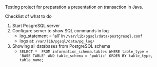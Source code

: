 Testing project for preparation a presentation on transaction in Java.


Checklist of what to do

1. Start PosgreSQL server
2. Configure server to show SQL commands in log
   * log_statement = 'all' in `/var/lib/pgsql/data/postgresql.conf` 
   * logs at: `/var/lib/pgsql/data/pg_log/`
3. Showing all databases from PostgreSQL schema
   * `SELECT *  FROM information_schema.tables WHERE table_type = 'BASE TABLE' AND table_schema = 'public' ORDER BY table_type, table_name;`
